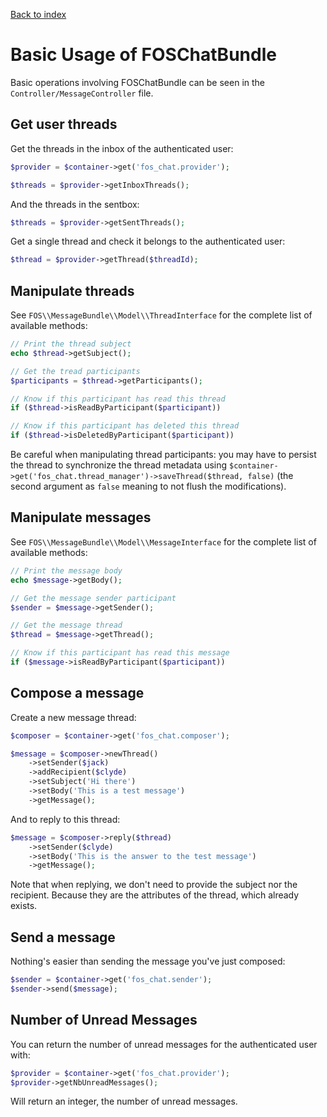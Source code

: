 [Back to index](00-index.md)

Basic Usage of FOSChatBundle
===============================

Basic operations involving FOSChatBundle can be seen in the
`Controller/MessageController` file.

Get user threads
----------------

Get the threads in the inbox of the authenticated user:

```php
$provider = $container->get('fos_chat.provider');

$threads = $provider->getInboxThreads();
```

And the threads in the sentbox:

```php
$threads = $provider->getSentThreads();
```

Get a single thread and check it belongs to the authenticated user:

```php
$thread = $provider->getThread($threadId);
```

Manipulate threads
------------------

See `FOS\\MessageBundle\\Model\\ThreadInterface` for the complete list of available methods:

```php
// Print the thread subject
echo $thread->getSubject();

// Get the tread participants
$participants = $thread->getParticipants();

// Know if this participant has read this thread
if ($thread->isReadByParticipant($participant))

// Know if this participant has deleted this thread
if ($thread->isDeletedByParticipant($participant))
```

Be careful when manipulating thread participants: you may have to persist the thread to synchronize
the thread metadata using `$container->get('fos_chat.thread_manager')->saveThread($thread, false)`
(the second argument as `false` meaning to not flush the modifications).

Manipulate messages
-------------------

See ``FOS\\MessageBundle\\Model\\MessageInterface`` for the complete list of available methods:

```php
// Print the message body
echo $message->getBody();

// Get the message sender participant
$sender = $message->getSender();

// Get the message thread
$thread = $message->getThread();

// Know if this participant has read this message
if ($message->isReadByParticipant($participant))
```

Compose a message
--------------

Create a new message thread:

```php
$composer = $container->get('fos_chat.composer');

$message = $composer->newThread()
    ->setSender($jack)
    ->addRecipient($clyde)
    ->setSubject('Hi there')
    ->setBody('This is a test message')
    ->getMessage();
```

And to reply to this thread:

```php
$message = $composer->reply($thread)
    ->setSender($clyde)
    ->setBody('This is the answer to the test message')
    ->getMessage();
```

Note that when replying, we don't need to provide the subject nor the recipient.
Because they are the attributes of the thread, which already exists.

Send a message
--------------

Nothing's easier than sending the message you've just composed:

```php
$sender = $container->get('fos_chat.sender');
$sender->send($message);
```

Number of Unread Messages
-------------------------

You can return the number of unread messages for the authenticated user with:

```php
$provider = $container->get('fos_chat.provider');
$provider->getNbUnreadMessages();
```

Will return an integer, the number of unread messages.
